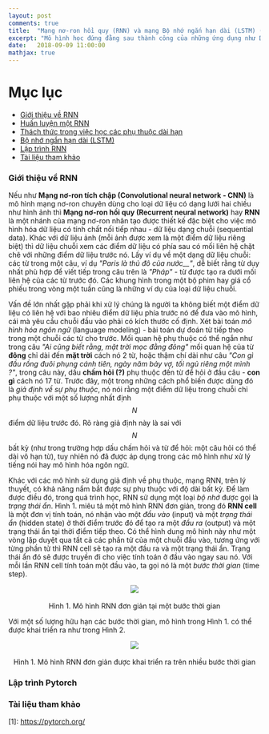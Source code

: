 ```yaml
---
layout: post
comments: true
title:  "Mạng nơ-ron hồi quy (RNN) và mạng Bộ nhớ ngắn hạn dài (LSTM) (Phần 1)"
excerpt: "Mô hình học đứng đằng sau thành công của những ứng dụng như Dịch tự động (machine translation), Nhận dạng tiếng nói (Speech recognition) hay Hệ hỏi đáp (Question answering system),.."
date:   2018-09-09 11:00:00
mathjax: true
---
```


# Mục lục
* [Giới thiệu về RNN](#introduction)
* [Huấn luyện một RNN](#training)
* [Thách thức trong việc học các phụ thuộc dài hạn](#challenge)
* [Bộ nhớ ngắn hạn dài (LSTM)](#lstm)
* [Lập trình RNN](#coding)
* [Tài liệu tham khảo](#references)

### Giới thiệu về RNN <a name="introduction"></a>

Nếu như **Mạng nơ-ron tích chập (Convolutional neural network - CNN)** là mô hình mạng nơ-ron chuyên dùng cho loại dữ liệu có dạng lưới hai chiều như hình ảnh thì **Mạng nơ-ron hồi quy (Recurrent neural network)** hay **RNN** là một nhánh của mạng nơ-ron nhân tạo được thiết kế đặc biệt cho việc mô hình hóa dữ liệu có tính chất nối tiếp nhau - dữ liệu dạng chuỗi (sequential data). Khác với dữ liệu ảnh (mỗi ảnh được xem là một điểm dữ liệu riêng biệt) thì dữ liệu chuỗi xem các điểm dữ liệu có phía sau có mối liên hệ chặt chẽ với những điểm dữ liệu trước nó. Lấy ví dụ về một dạng dữ liệu chuỗi: các từ trong một câu, ví dụ _"Paris là thủ đô của nước\_\_"_, dễ biết rằng từ duy nhất phù hợp để viết tiếp trong câu trên là _"Pháp"_ - từ được tạo ra dưới mối liên hệ của các từ trước đó. Các khung hình trong một bộ phim hay giá cổ phiếu trong vòng một tuần cũng là những ví dụ của loại dữ liệu chuỗi.

Vấn đề lớn nhất gặp phải khi xử lý chúng là người ta không biết một điểm dữ liệu có liên hệ với bao nhiêu điểm dữ liệu phía trước nó để đưa vào mô hình, cái mà yêu cầu chuỗi đầu vào phải có kích thước cố định. Xét bài toán _mô hình hóa ngôn ngữ_ (language modeling) - bài toán dự đoán từ tiếp theo trong một chuỗi các từ cho trước. Mối quan hệ phụ thuộc có thể ngắn như trong câu _"Ai cũng biết rằng, mặt trời mọc đằng đông"_ mối quan hệ của từ **đông** chỉ dài đến **mặt trời** cách nó 2 từ, hoặc thậm chí dài như câu _"Con gì đầu rồng đuôi phụng cánh tiên, ngày năm bảy vợ, tối ngủ riêng một mình ?"_, trong câu này, dấu **chấm hỏi (?)** phụ thuộc đến từ để hỏi ở đầu câu - **con gì** cách nó 17 từ. Trước đây, một trong những cách phổ biến được dùng đó là _giả định về sự phụ thuộc_, nó nói rằng một điểm dữ liệu trong chuỗi chỉ phụ thuộc với một số lượng nhất định $$N$$ điểm dữ liệu trước đó. Rõ ràng giả định này là sai với $$N$$ bất kỳ (như trong trường hợp dấu chấm hỏi và từ để hỏi: một câu hỏi có thể dài vô hạn từ), tuy nhiên nó đã được áp dụng trong các mô hình như xử lý tiếng nói hay mô hình hóa ngôn ngữ.

Khác với các mô hình sử dụng giả định về phụ thuộc, mạng RNN, trên lý thuyết, có khả năng nắm bắt được sự phụ thuộc với độ dài bất kỳ. Để làm được điều đó, trong quá trình học, RNN sử dụng một loại _bộ nhớ_ được gọi là _trạng thái ẩn_. Hình 1. miêu tả một mô hình RNN đơn giản, trong đó __RNN cell__ là một đơn vị tính toán, nó nhận vào một _đầu vào_ (input) và một _trạng thái ẩn_ (hidden state) ở thời điểm trước đó để tạo ra một _đầu ra_ (output) và một trạng thái ẩn tại thời điểm tiếp theo. Có thể hình dung mô hình này như một vòng lặp duyệt qua tất cả các phần tử của một chuỗi đầu vào, tương ứng với từng phần tử thì RNN cell sẽ tạo ra một đầu ra và một trạng thái ẩn. Trạng thái ẩn đó sẽ được truyền đi cho việc tính toán ở đầu vào ngay sau nó. Với mỗi lần RNN cell tính toán một đầu vào, ta gọi nó là một _bước thời gian_ (time step).

<p align="center">
  <img src="http://farm2.staticflickr.com/1904/45027635721_78f337c8f5_b.jpg">
  <br>
  <br>
  Hình 1. Mô hình RNN đơn giản tại một bước thời gian
</p>

Với một số lượng hữu hạn các bước thời gian, mô hình trong Hình 1. có thể được khai triển ra như trong Hình 2.

<p align="center">
  <img src="http://farm2.staticflickr.com/1956/44329996054_01f9ea900c_b.jpg">
  <br>
  <br>
  Hình 1. Mô hình RNN đơn giản được khai triển ra trên nhiều bước thời gian
</p>




### Lập trình Pytorch <a name="coding"></a>


### Tài liệu tham khảo <a name="references"></a>
\[1\]: https://pytorch.org/